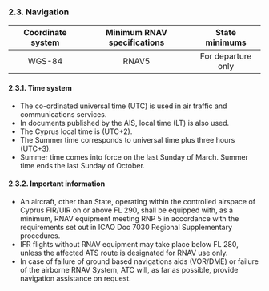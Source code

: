 ### 	2.3. Navigation

| Coordinate system | Minimum RNAV specifications |   State minimums   |
| :---------------: | :-------------------------: | :----------------: |
|      WGS-84       |            RNAV5            | For departure only |


#### 2.3.1. Time system

- The co-ordinated universal time (UTC) is used in air traffic and communications services.
- In documents published by the AIS, local time (LT) is also used.
- The Cyprus local time is (UTC+2).
- The Summer time corresponds to universal time plus three hours (UTC+3).
- Summer time comes into force on the last Sunday of March. Summer time ends the last Sunday of October.

#### 2.3.2. Important information

- An aircraft, other than State, operating within the controlled airspace of Cyprus FIR/UIR on or above FL 290, shall be equipped with, as a minimum, RNAV equipment meeting RNP 5 in accordance with the requirements set out in ICAO Doc 7030 Regional Supplementary procedures.
- IFR flights without RNAV equipment may take place below FL 280, unless the affected ATS route is designated for RNAV use only. 
- In case of failure of ground based navigations aids (VOR/DME) or failure of the airborne RNAV System, ATC will, as far as possible, provide navigation assistance on request.
